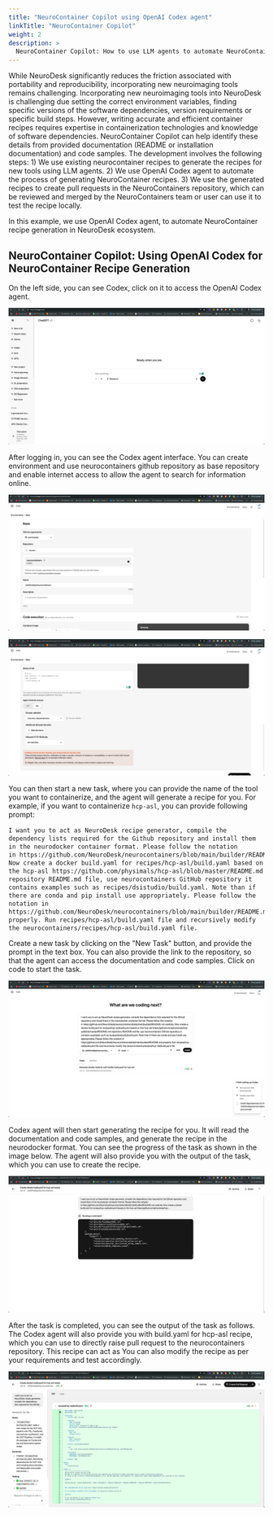 ```yaml
---
title: "NeuroContainer Copilot using OpenAI Codex agent"
linkTitle: "NeuroContainer Copilot"
weight: 2
description: >
  NeuroContainer Copilot: How to use LLM agents to automate NeuroContainer recipe generation in NeuroDesk ecosystem.
---
```


While NeuroDesk significantly reduces the friction associated with portability and reproducibility, incorporating new neuroimaging tools remains challenging. Incorporating new neuroimaging tools into NeuroDesk is challenging due setting the correct environment variables, finding specific versions of the software dependencies, version requirements or specific build steps. However, writing accurate and efficient container recipes requires expertise in containerization technologies and knowledge of software dependencies. NeuroContainer Copilot can help identify these details from provided documentation (README or installation documentation) and code samples. The development involves the following steps: 1) We use existing neurocontainer recipes to generate the recipes for new tools using LLM agents. 2) We use OpenAI Codex agent to automate the process of generating NeuroContainer recipes. 3) We use the generated recipes to create pull requests in the NeuroContainers repository, which can be reviewed and merged by the NeuroContainers team or user can use it to test the recipe locally.

In this example, we use OpenAI Codex agent, to automate NeuroContainer recipe generation in NeuroDesk ecosystem.

##  NeuroContainer Copilot: Using OpenAI Codex for NeuroContainer Recipe Generation

On the left side, you can see Codex, click on it to access the OpenAI Codex agent.

![Login with OpenAI](/static/developers/recipe_generator/access_codex.png)

After logging in, you can see the Codex agent interface. You can create environment and use neurocontainers github repository as base repository and enable internet access to allow the agent to search for information online.

![Create Codex environment](/static/developers/recipe_generator/create-environment.png)

![Enable Internet access](/static/developers/recipe_generator/enable_internet_codex.png)

You can then start a new task, where you can provide the name of the tool you want to containerize, and the agent will generate a recipe for you. For example, if you want to containerize `hcp-asl`, you can provide following prompt: 

```
I want you to act as NeuroDesk recipe generator, compile the dependency lists required for the Github repository and install them in the neurodocker container format. Please follow the notation in https://github.com/NeuroDesk/neurocontainers/blob/main/builder/README.md carefully. Now create a docker build.yaml for recipes/hcp-asl/build.yaml based on the hcp-asl https://github.com/physimals/hcp-asl/blob/master/README.md repository README.md file, use neurocontainers GitHub repository it contains examples such as recipes/dsistudio/build.yaml. Note than if there are conda and pip install use appropriately. Please follow the notation in  https://github.com/NeuroDesk/neurocontainers/blob/main/builder/README.md properly. Run recipes/hcp-asl/build.yaml file and recursively modify the neurocontainers/recipes/hcp-asl/build.yaml file.
```

Create a new task by clicking on the "New Task" button, and provide the prompt in the text box. You can also provide the link to the repository, so that the agent can access the documentation and code samples. Click on code to start the task.

![Codex agent interface](/static/developers/recipe_generator/create-task.png)

Codex agent will then start generating the recipe for you. It will read the documentation and code samples, and generate the recipe in the neurodocker format. You can see the progress of the task as shown in the image below. The agent will also provide you with the output of the task, which you can use to create the recipe.

![Codex agent progress](/static/developers/recipe_generator/codex-progress.png)

After the task is completed, you can see the output of the task as follows. The Codex agent will also provide you with build.yaml for hcp-asl recipe, which you can use to directly raise pull request to the neurocontainers repository. This recipe can act as You can also modify the recipe as per your requirements and test accordingly.

![Codex agent output](/static/developers/recipe_generator/codex-build-yaml.png)
